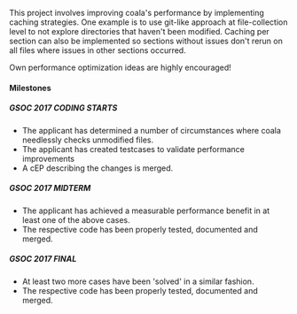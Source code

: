 This project involves improving coala's performance by implementing caching
strategies. One example is to use git-like approach at file-collection level
to not explore directories that haven't been modified. Caching per section can
also be implemented so sections without issues don't rerun on all files where
issues in other sections occurred.

Own performance optimization ideas are highly encouraged!


#### Milestones

##### GSOC 2017 CODING STARTS

* The applicant has determined a number of circumstances where coala needlessly
checks unmodified files.
* The applicant has created testcases to validate performance improvements
* A cEP describing the changes is merged.

##### GSOC 2017 MIDTERM

* The applicant has achieved a measurable performance benefit in at least one
of the above cases.
* The respective code has been properly tested, documented and merged.

##### GSOC 2017 FINAL

* At least two more cases have been 'solved' in a similar fashion.
* The respective code has been properly tested, documented and merged.
